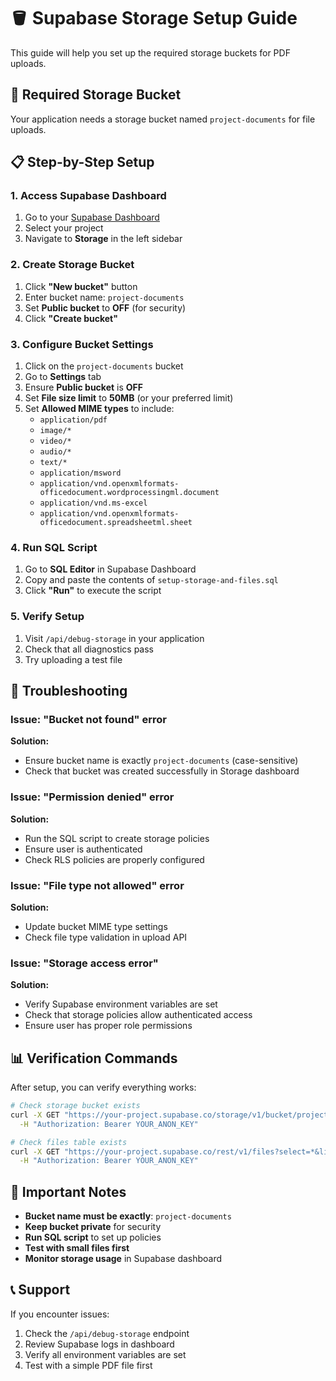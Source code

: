 # 🪣 Supabase Storage Setup Guide

This guide will help you set up the required storage buckets for PDF uploads.

## 🎯 Required Storage Bucket

Your application needs a storage bucket named `project-documents` for file uploads.

## 📋 Step-by-Step Setup

### 1. Access Supabase Dashboard

1. Go to your [Supabase Dashboard](https://supabase.com/dashboard)
2. Select your project
3. Navigate to **Storage** in the left sidebar

### 2. Create Storage Bucket

1. Click **"New bucket"** button
2. Enter bucket name: `project-documents`
3. Set **Public bucket** to **OFF** (for security)
4. Click **"Create bucket"**

### 3. Configure Bucket Settings

1. Click on the `project-documents` bucket
2. Go to **Settings** tab
3. Ensure **Public bucket** is **OFF**
4. Set **File size limit** to **50MB** (or your preferred limit)
5. Set **Allowed MIME types** to include:
   - `application/pdf`
   - `image/*`
   - `video/*`
   - `audio/*`
   - `text/*`
   - `application/msword`
   - `application/vnd.openxmlformats-officedocument.wordprocessingml.document`
   - `application/vnd.ms-excel`
   - `application/vnd.openxmlformats-officedocument.spreadsheetml.sheet`

### 4. Run SQL Script

1. Go to **SQL Editor** in Supabase Dashboard
2. Copy and paste the contents of `setup-storage-and-files.sql`
3. Click **"Run"** to execute the script

### 5. Verify Setup

1. Visit `/api/debug-storage` in your application
2. Check that all diagnostics pass
3. Try uploading a test file

## 🔧 Troubleshooting

### Issue: "Bucket not found" error

**Solution:**

- Ensure bucket name is exactly `project-documents` (case-sensitive)
- Check that bucket was created successfully in Storage dashboard

### Issue: "Permission denied" error

**Solution:**

- Run the SQL script to create storage policies
- Ensure user is authenticated
- Check RLS policies are properly configured

### Issue: "File type not allowed" error

**Solution:**

- Update bucket MIME type settings
- Check file type validation in upload API

### Issue: "Storage access error"

**Solution:**

- Verify Supabase environment variables are set
- Check that storage policies allow authenticated access
- Ensure user has proper role permissions

## 📊 Verification Commands

After setup, you can verify everything works:

```bash
# Check storage bucket exists
curl -X GET "https://your-project.supabase.co/storage/v1/bucket/project-documents" \
  -H "Authorization: Bearer YOUR_ANON_KEY"

# Check files table exists
curl -X GET "https://your-project.supabase.co/rest/v1/files?select=*&limit=1" \
  -H "Authorization: Bearer YOUR_ANON_KEY"
```

## 🚨 Important Notes

- **Bucket name must be exactly**: `project-documents`
- **Keep bucket private** for security
- **Run SQL script** to set up policies
- **Test with small files first**
- **Monitor storage usage** in Supabase dashboard

## 📞 Support

If you encounter issues:

1. Check the `/api/debug-storage` endpoint
2. Review Supabase logs in dashboard
3. Verify all environment variables are set
4. Test with a simple PDF file first

